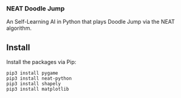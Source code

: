 ### NEAT Doodle Jump
An Self-Learning AI in Python that plays Doodle Jump via the NEAT algorithm.

## Install
Install the packages via Pip:

```
pip3 install pygame
pip3 install neat-python
pip3 install shapely
pip3 install matplotlib
```
